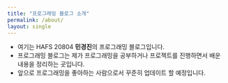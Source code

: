 ```yaml
---
title: "프로그래밍 블로그 소개"
permalink: /about/
layout: single
---
```


- 여기는 HAFS 20804 **민경진**의 프로그래밍 블로그입니다.
- 프로그래밍 블로그는 제가 프로그래밍을 공부하거나 프로젝트를 진행하면서 배운 내용을 정리하는 곳입니다.
- 앞으로 프로그래밍을 좋아하는 사람으로서 꾸준히 업데이트 할 예정입니다.
